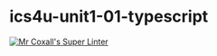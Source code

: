 # ics4u-unit1-01-typescript

[![Mr Coxall's Super Linter](https://github.com/michael-clermont1/ics4u-unit1-01-typescript/workflows/Mr%20Coxall's%20Super%20Linter/badge.svg)](https://github.com/michael-clermont1/ics4u-unit1-01-typescript/actions/)
